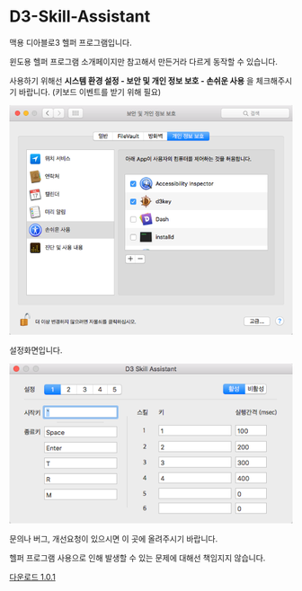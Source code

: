 # D3-Skill-Assistant

맥용 디아블로3 헬퍼 프로그램입니다. 

윈도용 헬퍼 프로그램 소개페이지만 참고해서 만든거라 다르게 동작할 수 있습니다. 

사용하기 위해선
**시스템 환경 설정 - 보안 및 개인 정보 보호 - 손쉬운 사용**
을 체크해주시기 바랍니다. (키보드 이벤트를 받기 위해 필요) 

![Alt text](d3a0.png?raw=true "손쉬운 사용 허용")

설정화면입니다. 

![Alt text](d3a1.png?raw=true "설정")

문의나 버그, 개선요청이 있으시면 이 곳에 올려주시기 바랍니다. 

헬퍼 프로그램 사용으로 인해 발생할 수 있는 문제에 대해선 책임지지 않습니다. 

[다운로드  1.0.1](https://github.com/sunghyuk/D3-Skill-Assistant/files/164639/d3a_101.zip)
